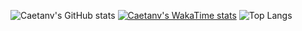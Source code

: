 ![Caetanv's GitHub stats](https://github-readme-stats.vercel.app/api?username=caetanv&show_icons=true&theme=radical)
[![Caetanv's WakaTime stats](https://github-readme-stats.vercel.app/api/wakatime?username=caetanv)](https://github.com/anuraghazra/github-readme-stats)
![Top Langs](https://github-readme-stats.vercel.app/api/top-langs/?username=caetanv&layout=compact)


